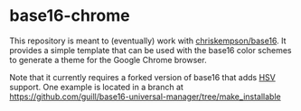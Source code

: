 # base16-chrome

This repository is meant to (eventually) work with
[chriskempson/base16](https://github.com/chriskempson/base16).
It provides a simple template that can be used with the base16 color schemes to
generate a theme for the Google Chrome browser.

Note that it currently requires a forked version of base16 that adds [HSV](https://en.wikipedia.org/wiki/HSV) support. One example is located in a branch at https://github.com/guill/base16-universal-manager/tree/make_installable

